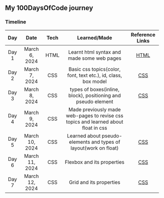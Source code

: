 ## My 100DaysOfCode journey

### Timeline

| **Day** |   **Date**    | **Tech** |               **Learned/Made**                |                                                  **Reference Links**                                                  |
| :-----: | :-----------: | :------: | :----------------------------------------: | :-------------------------------------------------------------------------------------------------------------------: |
|  Day 1  | March 6, 2024 |   HTML   | Learnt html syntax and made some web pages | [HTML](https://www.udemy.com/course/design-and-develop-a-killer-website-with-html5-and-css3/?couponCode=ST12MT030524) |
|  Day 2  | March 7, 2024 |   CSS   | Basic css topics(color, font, text etc.), id, class, box model | [CSS](https://www.udemy.com/course/design-and-develop-a-killer-website-with-html5-and-css3/?couponCode=ST12MT030524) |
|  Day 3  | March 8, 2024 |   CSS   | types of boxes(inline, block), positioning and pseudo element | [CSS](https://www.udemy.com/course/design-and-develop-a-killer-website-with-html5-and-css3/?couponCode=ST12MT030524) |
|  Day 4  | March 9, 2024 |   CSS   | Made previously made web-pages to revise css topics and learned about float in css |  |
|  Day 5  | March 10, 2024 |   CSS   | Learned about pseudo-elements and types of layout(work on float) | [CSS](https://www.udemy.com/course/design-and-develop-a-killer-website-with-html5-and-css3/?couponCode=ST12MT030524) |
|  Day 6  | March 11, 2024 |   CSS   | Flexbox and its properties | [CSS](https://www.udemy.com/course/design-and-develop-a-killer-website-with-html5-and-css3/?couponCode=ST12MT030524) |
|  Day 7  | March 12, 2024 |   CSS   | Grid and its properties | [CSS](https://www.udemy.com/course/design-and-develop-a-killer-website-with-html5-and-css3/?couponCode=ST12MT030524) |